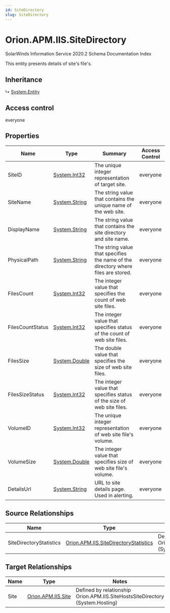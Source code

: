 ```yaml
---
id: SiteDirectory
slug: SiteDirectory
---
```


# Orion.APM.IIS.SiteDirectory

SolarWinds Information Service 2020.2 Schema Documentation Index

This entity presents details of site's file's.

## Inheritance

↳ [System.Entity](./../System/Entity)

## Access control

everyone

## Properties

| Name | Type | Summary | Access Control |
| ------ | ------ | ------ | ------ |
| SiteID | [System.Int32](https://docs.microsoft.com/en-us/dotnet/api/system.int32) | The unique integer representation of target site. | everyone |
| SiteName | [System.String](https://docs.microsoft.com/en-us/dotnet/api/system.string) | The string value that contains the unique name of the web site. | everyone |
| DisplayName | [System.String](https://docs.microsoft.com/en-us/dotnet/api/system.string) | The string value that contains the site directory and site name. | everyone |
| PhysicalPath | [System.String](https://docs.microsoft.com/en-us/dotnet/api/system.string) | The string value that specifies the name of the directory where files are stored. | everyone |
| FilesCount | [System.Int32](https://docs.microsoft.com/en-us/dotnet/api/system.int32) | The integer value that specifies the count of web site files. | everyone |
| FilesCountStatus | [System.Int32](https://docs.microsoft.com/en-us/dotnet/api/system.int32) | The integer value that specifies status of the count of web site files. | everyone |
| FilesSize | [System.Double](https://docs.microsoft.com/en-us/dotnet/api/system.double) | The double value that specifies the size of web site files. | everyone |
| FilesSizeStatus | [System.Int32](https://docs.microsoft.com/en-us/dotnet/api/system.int32) | The integer value that specifies status of the size of web site files. | everyone |
| VolumeID | [System.Int32](https://docs.microsoft.com/en-us/dotnet/api/system.int32) | The unique integer representation of web site file's volume. | everyone |
| VolumeSize | [System.Double](https://docs.microsoft.com/en-us/dotnet/api/system.double) | The integer value that specifies size of web site file's volume. | everyone |
| DetailsUrl | [System.String](https://docs.microsoft.com/en-us/dotnet/api/system.string) | URL to site details page. Used in alerting. | everyone |

## Source Relationships

| Name | Type | Notes |
| ------ | ------ | ------ |
| SiteDirectoryStatistics | [Orion.APM.IIS.SiteDirectoryStatistics](./../Orion.APM.IIS/SiteDirectoryStatistics) | Defined by relationship Orion.APM.IIS.SiteDirectoryStatisticsReferencesSiteDirectory (System.Reference) |

## Target Relationships

| Name | Type | Notes |
| ------ | ------ | ------ |
| Site | [Orion.APM.IIS.Site](./../Orion.APM.IIS/Site) | Defined by relationship Orion.APM.IIS.SiteHostsSiteDirectory (System.Hosting) |

